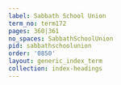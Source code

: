 ```yaml
---
label: Sabbath School Union
term_no: term172
pages: 360|361
no_spaces: SabbathSchoolUnion
pid: sabbathschoolunion
order: '0850'
layout: generic_index_term
collection: index-headings
---
```

